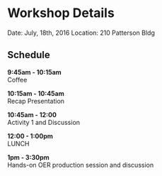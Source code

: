 # Workshop Details
Date: July, 18th, 2016
Location: 210 Patterson Bldg

## Schedule

**9:45am - 10:15am**  
Coffee

**10:15am - 10:45am**  
Recap Presentation

**10:45am - 12:00**  
Activity 1 and Discussion

**12:00 - 1:00pm**  
LUNCH

**1pm - 3:30pm**  
Hands-on OER production session and discussion
